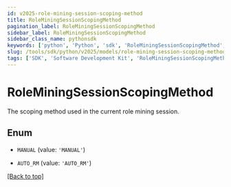 ```yaml
---
id: v2025-role-mining-session-scoping-method
title: RoleMiningSessionScopingMethod
pagination_label: RoleMiningSessionScopingMethod
sidebar_label: RoleMiningSessionScopingMethod
sidebar_class_name: pythonsdk
keywords: ['python', 'Python', 'sdk', 'RoleMiningSessionScopingMethod', 'V2025RoleMiningSessionScopingMethod'] 
slug: /tools/sdk/python/v2025/models/role-mining-session-scoping-method
tags: ['SDK', 'Software Development Kit', 'RoleMiningSessionScopingMethod', 'V2025RoleMiningSessionScopingMethod']
---
```


# RoleMiningSessionScopingMethod

The scoping method used in the current role mining session.

## Enum

* `MANUAL` (value: `'MANUAL'`)

* `AUTO_RM` (value: `'AUTO_RM'`)

[[Back to top]](#) 

